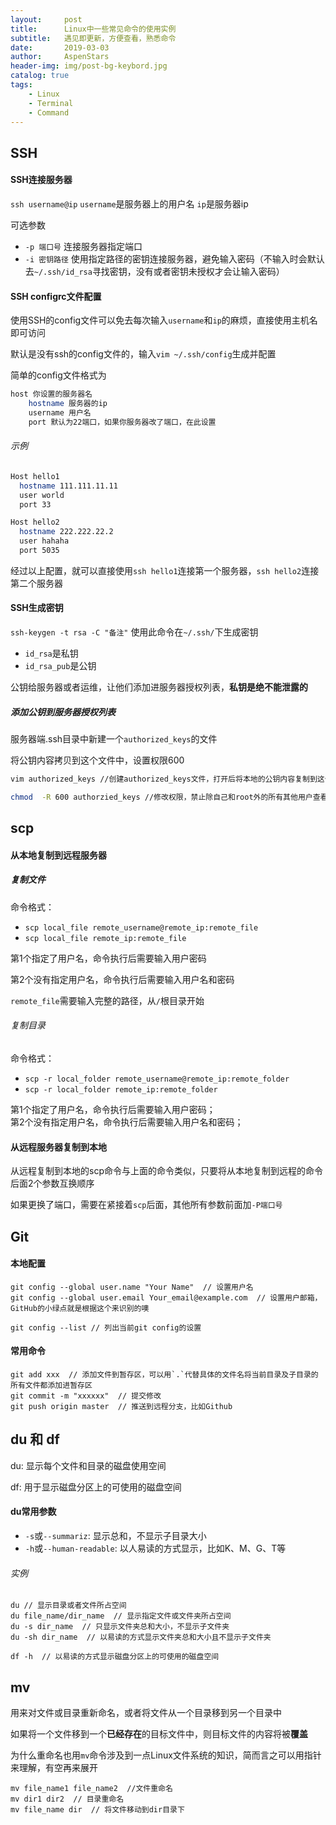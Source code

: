```yaml
---
layout:     post
title:      Linux中一些常见命令的使用实例
subtitle:   遇见即更新，方便查看，熟悉命令
date:       2019-03-03
author:     AspenStars
header-img: img/post-bg-keybord.jpg
catalog: true
tags:
    - Linux
    - Terminal
    - Command
---
```

## SSH

#### SSH连接服务器

`ssh username@ip`
`username`是服务器上的用户名
`ip`是服务器ip

可选参数

- `-p 端口号` 连接服务器指定端口
- `-i 密钥路径` 使用指定路径的密钥连接服务器，避免输入密码（不输入时会默认去`~/.ssh/id_rsa`寻找密钥，没有或者密钥未授权才会让输入密码）

#### SSH configrc文件配置

使用SSH的config文件可以免去每次输入`username`和`ip`的麻烦，直接使用主机名即可访问

默认是没有ssh的config文件的，输入`vim ~/.ssh/config`生成并配置

简单的config文件格式为

```bash
host 你设置的服务器名
    hostname 服务器的ip
    username 用户名
    port 默认为22端口，如果你服务器改了端口，在此设置
```

###### 示例

```bash
Host hello1
  hostname 111.111.11.11
  user world
  port 33

Host hello2
  hostname 222.222.22.2
  user hahaha
  port 5035
```

经过以上配置，就可以直接使用`ssh hello1`连接第一个服务器，`ssh hello2`连接第二个服务器

#### SSH生成密钥

`ssh-keygen -t rsa -C "备注"` 使用此命令在`~/.ssh/`下生成密钥
- `id_rsa`是私钥
- `id_rsa_pub`是公钥

公钥给服务器或者运维，让他们添加进服务器授权列表，**私钥是绝不能泄露的**

##### 添加公钥到服务器授权列表

服务器端.ssh目录中新建一个`authorized_keys`的文件

将公钥内容拷贝到这个文件中，设置权限600
```bash
vim authorized_keys //创建authorized_keys文件，打开后将本地的公钥内容复制到这个文件中

chmod  -R 600 authorzied_keys //修改权限，禁止除自己和root外的所有其他用户查看、修改
```

## scp

#### 从本地复制到远程服务器

##### 复制文件

命令格式：
- `scp local_file remote_username@remote_ip:remote_file`   
- `scp local_file remote_ip:remote_file`  

第1个指定了用户名，命令执行后需要输入用户密码

第2个没有指定用户名，命令执行后需要输入用户名和密码

`remote_file`需要输入完整的路径，从`/`根目录开始

###### 复制目录

命令格式：  
- `scp -r local_folder remote_username@remote_ip:remote_folder  `
- `scp -r local_folder remote_ip:remote_folder  `

第1个指定了用户名，命令执行后需要输入用户密码；  
第2个没有指定用户名，命令执行后需要输入用户名和密码；

#### 从远程服务器复制到本地

从远程复制到本地的scp命令与上面的命令类似，只要将从本地复制到远程的命令后面2个参数互换顺序

如果更换了端口，需要在紧接着`scp`后面，其他所有参数前面加`-P端口号`

## Git

#### 本地配置
```
git config --global user.name "Your Name"  // 设置用户名
git config --global user.email Your_email@example.com  // 设置用户邮箱，GitHub的小绿点就是根据这个来识别的噢

git config --list // 列出当前git config的设置
```

#### 常用命令
```
git add xxx  // 添加文件到暂存区，可以用`.`代替具体的文件名将当前目录及子目录的所有文件都添加进暂存区
git commit -m "xxxxxx"  // 提交修改
git push origin master  // 推送到远程分支，比如Github
```

## du 和 df

du: 显示每个文件和目录的磁盘使用空间

df: 用于显示磁盘分区上的可使用的磁盘空间

#### du常用参数
- `-s`或`--summariz`: 显示总和，不显示子目录大小
- `-h`或`--human-readable`: 以人易读的方式显示，比如K、M、G、T等

###### 实例
```
du // 显示目录或者文件所占空间
du file_name/dir_name  // 显示指定文件或文件夹所占空间
du -s dir_name  // 只显示文件夹总和大小，不显示子文件夹
du -sh dir_name  // 以易读的方式显示文件夹总和大小且不显示子文件夹

df -h  // 以易读的方式显示磁盘分区上的可使用的磁盘空间
```

## mv

用来对文件或目录重新命名，或者将文件从一个目录移到另一个目录中

如果将一个文件移到一个**已经存在**的目标文件中，则目标文件的内容将被**覆盖**

为什么重命名也用`mv`命令涉及到一点Linux文件系统的知识，简而言之可以用指针来理解，有空再来展开

```
mv file_name1 file_name2  //文件重命名
mv dir1 dir2  // 目录重命名
mv file_name dir  // 将文件移动到dir目录下
```